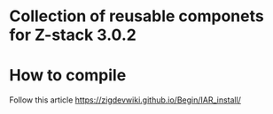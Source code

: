 # Collection of reusable componets for Z-stack 3.0.2


# How to compile
Follow this article https://zigdevwiki.github.io/Begin/IAR_install/
